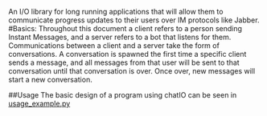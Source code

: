 An I/O library for long running applications that will allow them to communicate progress updates to their users over IM protocols like Jabber.
#Basics:
Throughout this document a client refers to a person sending Instant Messages, and a server refers to a bot that listens for them. Communications between a client and a server take the form of conversations. A conversation is spawned the first time a specific client sends a message, and all messages from that user will be sent to that conversation until that conversation is over. Once over, new messages will start a new conversation. 

##Usage
The basic design of a program using chatIO can be seen in [usage_example.py](https://github.com/Sheyne/chatUI/blob/master/example.py)

